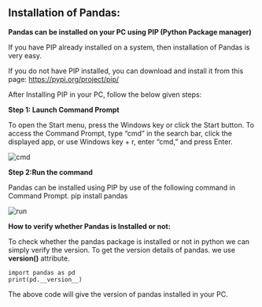 ## Installation of Pandas:
__Pandas can be installed on your PC using PIP (Python Package manager)__

If you have PIP already installed on a system, then installation of Pandas is very easy.

If you do not have PIP installed, you can download and install it from this page:  https://pypi.org/project/pip/

After Installing PIP in your PC, follow the below given steps:

__Step 1: Launch Command Prompt__

To open the Start menu, press the Windows key or click the Start button. To access the Command Prompt, type “cmd” in the search bar, click the displayed app, or use Windows key + r, enter “cmd,” and press Enter.

![cmd](https://github.com/deekshithapalla/learn-python/assets/159523774/af499d2d-a04a-453d-a27e-0d4eefa64748)

__Step 2:Run the command__

Pandas can be installed using PIP by use of the following command in Command Prompt.
    pip install pandas

![run](https://github.com/deekshithapalla/learn-python/assets/159523774/ed891260-52da-4151-aadf-d248fe6562e0)

__How to verify whether Pandas is Installed or not:__

To check whether the pandas package is installed or not in python we can simply verify the version. To get the version details of pandas. we use __version()__ attribute.

    import pandas as pd
    print(pd.__version__)

The above code will give the version of pandas installed in your PC.
